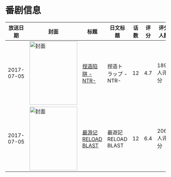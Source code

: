 # 番剧信息

|放送日期|封面|标题|日文标题|话数|评分|评分人数|
|---|---|---|---|---|---|---|
|2017-07-05|<img src="https://lain.bgm.tv/pic/cover/c/85/1b/198099_Z6NcF.jpg" alt="封面" style="width:150px;height:200px;object-fit:cover;">|[捏造陷阱 -NTR-](https://bangumi.tv/subject/198099)|捏造トラップ -NTR-|12|4.7|1898人评分|
|2017-07-05|<img src="https://lain.bgm.tv/pic/cover/c/05/a6/187976_NkRAl.jpg" alt="封面" style="width:150px;height:200px;object-fit:cover;">|[最游记 RELOAD BLAST](https://bangumi.tv/subject/187976)|最遊記RELOAD BLAST|12|6.4|206人评分|
